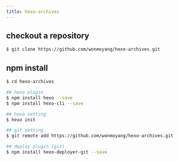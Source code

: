 ```yaml
---
title: hexo-archives
---
```

## checkout a repository
``` bash
$ git clone https://github.com/wonmoyang/hexo-archives.git
```

## npm install
``` bash
$ cd hexo-archives

## hexo plugin
$ npm install hexo --save
$ npm install hexo-cli --save

## hexo setting
$ hexo init

## git setting
$ git remote add https://github.com/wonmoyang/hexo-archives.git

## deploy plugin (git)
$ npm install hexo-deployer-git --save
```
